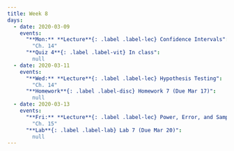 ```yaml
---
title: Week 8
days:
  - date: 2020-03-09
    events:
      "**Mon:** **Lecture**{: .label .label-lec} Confidence Intervals":
        "Ch. 14"
      "**Quiz 4**{: .label .label-vit} In class":
        null
  - date: 2020-03-11
    events:
      "**Wed:** **Lecture**{: .label .label-lec} Hypothesis Testing":
        "Ch. 14"
      "**Homework**{: .label .label-disc} Homework 7 (Due Mar 17)":
        null
  - date: 2020-03-13
    events:
      "**Fri:** **Lecture**{: .label .label-lec} Power, Error, and Sample Size":
        "Ch. 15"
      "**Lab**{: .label .label-lab} Lab 7 (Due Mar 20)":
        null
---
```


